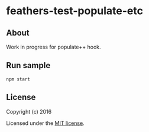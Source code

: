 # feathers-test-populate-etc

## About

Work in progress for populate++ hook.

## Run sample

`npm start`

## License

Copyright (c) 2016

Licensed under the [MIT license](LICENSE).
